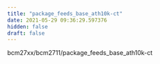 ```yaml
---
title: "package_feeds_base_ath10k-ct"
date: 2021-05-29 09:36:29.597376
hidden: false
draft: false
---
```


bcm27xx/bcm2711/package_feeds_base_ath10k-ct

